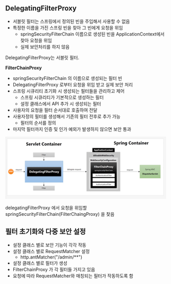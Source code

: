 ## DelegatingFilterProxy
- 서블릿 필터는 스프링에서 정의된 빈을 주입해서 사용할 수 없음
- 특정한 이름을 가진 스프링 빈을  찾아 그 빈에게 요청을 위임
  - springSecurityFilterChain 이름으로 생성된 빈을 ApplicationContext에서 찾아 요청을 위임
  - 실제 보안처리를 하지 않음

DelegatingFilterProxy는 서블릿 필터.

**FilterChainProxy**  
- springSecurityFilterChain 의 이름으로 생성되는 필터 빈
- DelegatingFilterProxy 로부터 요청을 위임 받고 실제 보안 처리
- 스프링 시큐리티 초기화 시 생성되는 필터들을 관리하고 제어
  - 스프링 시큐리티가 기본적으로 생성하는 필터
  - 설정 클래스에서 API 추가 시 생성되는 필터
- 사용자의 요청을 필터 순서대로 호출하여 전달
- 사용자정의 필터를 생성해서 기존의 필터 전후로 추가 가능
  - 필터의 순서를 정의
- 마지막 필터까지 인증 및 인가 예외가 발생하지 않으면 보안 통과

![img.png](images/DelegatingFilterProxy.png)

delegatingFilterProxy 에서 요청을 위임할 springSecurityFilterChain(FilterChaingProxy) 을 찾음

## 필터 초기화와 다중 보안 설정
- 설정 클래스 별로 보안 기능이 각각 작동
- 설정 클래스 별로 RequestMatcher 설정
  - http.antMatcher("/admin/**")
- 설정 클래스 별로 필터가 생성
- FilterChainProxy 가 각 필터들 가지고 있음
- 요청에 따라 RequestMatcher와 매칭되는 필터가 작동하도록 함
